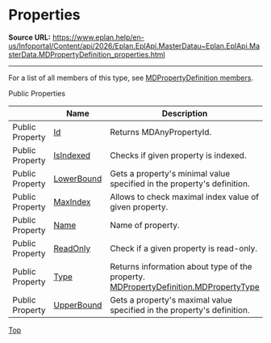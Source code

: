 # Properties

**Source URL:** https://www.eplan.help/en-us/Infoportal/Content/api/2026/Eplan.EplApi.MasterDatau~Eplan.EplApi.MasterData.MDPropertyDefinition_properties.html

---

For a list of all members of this type, see [MDPropertyDefinition members](Eplan.EplApi.MasterDatau~Eplan.EplApi.MasterData.MDPropertyDefinition_members.html).

Public Properties

|  | Name | Description |
| --- | --- | --- |
| Public Property | [Id](Eplan.EplApi.MasterDatau~Eplan.EplApi.MasterData.MDPropertyDefinition~Id.html) | Returns MDAnyPropertyId. |
| Public Property | [IsIndexed](Eplan.EplApi.MasterDatau~Eplan.EplApi.MasterData.MDPropertyDefinition~IsIndexed.html) | Checks if given property is indexed. |
| Public Property | [LowerBound](Eplan.EplApi.MasterDatau~Eplan.EplApi.MasterData.MDPropertyDefinition~LowerBound.html) | Gets a property's minimal value specified in the property's definition. |
| Public Property | [MaxIndex](Eplan.EplApi.MasterDatau~Eplan.EplApi.MasterData.MDPropertyDefinition~MaxIndex.html) | Allows to check maximal index value of given property. |
| Public Property | [Name](Eplan.EplApi.MasterDatau~Eplan.EplApi.MasterData.MDPropertyDefinition~Name.html) | Name of property. |
| Public Property | [ReadOnly](Eplan.EplApi.MasterDatau~Eplan.EplApi.MasterData.MDPropertyDefinition~ReadOnly.html) | Check if a given property is read-only. |
| Public Property | [Type](Eplan.EplApi.MasterDatau~Eplan.EplApi.MasterData.MDPropertyDefinition~Type.html) | Returns information about type of the property. [MDPropertyDefinition.MDPropertyType](Eplan.EplApi.MasterDatau~Eplan.EplApi.MasterData.MDPropertyDefinition+MDPropertyType.html) |
| Public Property | [UpperBound](Eplan.EplApi.MasterDatau~Eplan.EplApi.MasterData.MDPropertyDefinition~UpperBound.html) | Gets a property's maximal value specified in the property's definition. |

[Top](#top)
